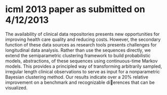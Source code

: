 icml 2013 paper as submitted on 4/12/2013
=========
The availability of clinical data repositories presents new opportunities for improving 
health care quality and reducing costs.  However, the secondary function of these data 
sources as research tools presents challenges for longitudinal data analysis. Rather
than use the sequences directly, we extend the semiparametric clustering framework to 
build probabilistic models, abstractions, of these sequences using continuous-time 
Markov models. This provides a principled way of transforming arbitrarily sampled,
irregular length clinical observations to serve as input for a nonparametric Bayesian 
clustering method. Our results indicate over a 20% relative improvement on a benchmark
and recognizable dierences that can be visualized.



